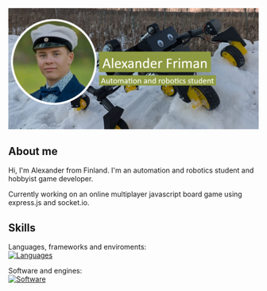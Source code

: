 ![Banner](https://github.com/alexanderfriman/alexanderfriman/blob/main/A_RoboticsBanner.png)

## About me
Hi, I'm Alexander from Finland. I'm an automation and robotics student and hobbyist game developer.

Currently working on an online multiplayer javascript board game using express.js and socket.io.

## Skills
Languages, frameworks and enviroments:<br/>
[![Languages](https://skillicons.dev/icons?i=js,html,css,c,cs,py,scala,nodejs,express)]()

Software and engines:<br/>
[![Software](https://skillicons.dev/icons?i=arduino,blender,godot,unity,idea,vscode)]()

              

